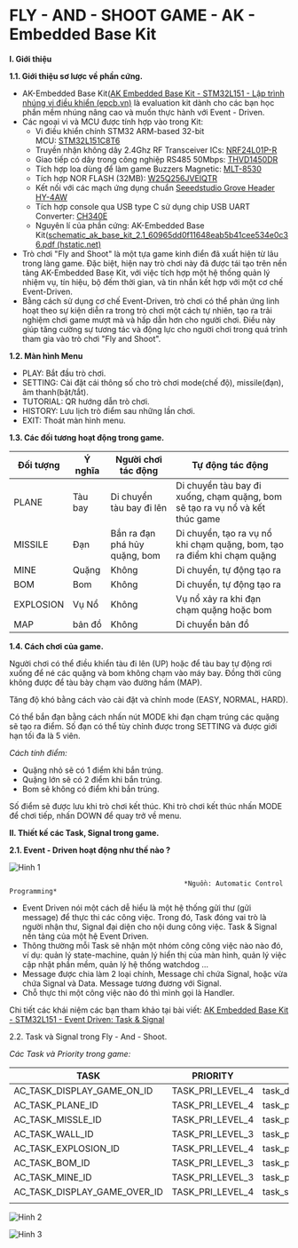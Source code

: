 # FLY - AND - SHOOT GAME - AK - Embedded Base Kit

**I. Giới thiệu**

**1.1. Giới thiệu sơ lược về phần cứng.**

- AK-Embedded Base Kit([AK Embedded Base Kit - STM32L151 - Lập trình nhúng vi điều khiển (epcb.vn)](https://epcb.vn/products/ak-embedded-base-kit-lap-trinh-nhung-vi-dieu-khien-mcu) là  evaluation kit dành cho các bạn học phần mềm nhúng nâng cao và muốn thực hành với Event - Driven.
- Các ngoại vi và MCU được tính hợp vào trong Kit:
    - Vi điều khiển chính STM32 ARM-based 32-bit MCU: [STM32L151C8T6](https://www.st.com/en/microcontrollers-microprocessors/stm32l151c8.html)
    - Truyền nhận không dây 2.4Ghz RF Transceiver ICs: [NRF24L01P-R](https://www.nordicsemi.com/products/nrf24-series)
    - Giao tiếp có dây trong công nghiệp RS485 50Mbps: [THVD1450DR](https://www.ti.com/product/THVD1450/part-details/THVD1450DR)
    - Tích hợp loa dùng để làm game Buzzers Magnetic: [MLT-8530](https://www.lcsc.com/product-detail/Buzzers_Jiangsu-Huaneng-Elec-MLT-8530_C94599.html)
    - Tích hợp NOR FLASH (32MB): [W25Q256JVEIQTR](https://www.winbond.com/hq/product/code-storage-flash-memory/serial-nor-flash/index.html?__locale=en&partNo=W25Q256JV)
    - Kết nối với các mạch ứng dụng chuẩn [Seeedstudio Grove Header HY-4AW](https://wiki.seeedstudio.com/Grove_System/)
    - Tích hợp console qua USB type C sử dụng chip USB UART Converter: [CH340E](http://www.wch-ic.com/products/CH340.html)
    - Nguyên lí của phần cứng: AK-Embedded Base Kit([schematic_ak_base_kit_2.1_60965dd0f11648eab5b41cee534e0c36.pdf (hstatic.net)](https://file.hstatic.net/1000362368/file/schematic_ak_base_kit_2.1_60965dd0f11648eab5b41cee534e0c36.pdf)
- Trò chơi "Fly and Shoot" là một tựa game kinh điển đã xuất hiện từ lâu trong làng game. Đặc biệt, hiện nay trò chơi này đã được tái tạo trên nền tảng AK-Embedded Base Kit, với việc tích hợp một hệ thống quản lý nhiệm vụ, tín hiệu, bộ đếm thời gian, và tin nhắn kết hợp với một cơ chế Event-Driven.
- Bằng cách sử dụng cơ chế Event-Driven, trò chơi có thể phản ứng linh hoạt theo sự kiện diễn ra trong trò chơi một cách tự nhiên, tạo ra trải nghiệm chơi game mượt mà và hấp dẫn hơn cho người chơi. Điều này giúp tăng cường sự tương tác và động lực cho người chơi trong quá trình tham gia vào trò chơi "Fly and Shoot".

**1.2. Màn hình Menu**

- PLAY: Bắt đầu trò chơi.
- SETTING: Cài đặt cái thông số cho trò chơi mode(chế độ), missile(đạn), âm thanh(bật/tắt).
- TUTORIAL: QR hướng dẫn trò chơi.
- HISTORY: Lưu lịch trò điểm sau những lần chơi.
- EXIT: Thoát màn hình menu.

**1.3. Các đối tương hoạt động trong game.**

| Đối tượng | Ý nghĩa | Người chơi tác động | Tự động tác động |
| --- | --- | --- | --- |
| PLANE | Tàu bay | Di chuyển tàu bay đi lên  | Di chuyển tàu bay đi xuống, chạm quặng, bom sẽ tạo ra vụ nổ và kết thúc game |
| MISSILE | Đạn | Bắn ra đạn phá hủy quặng, bom | Di chuyển, tạo ra vụ nổ khi chạm quặng, bom, tạo ra điểm khi chạm quặng |
| MINE | Quặng | Không | Di chuyển, tự động tạo ra |
| BOM | Bom | Không | Di chuyển, tự động tạo ra |
| EXPLOSION | Vụ Nổ | Không | Vụ nổ xảy ra khi đạn chạm quặng hoặc bom |
| MAP | bản đồ | Không | Di chuyển bản đồ |

**1.4. Cách chơi của game.**

Người chơi có thể điều khiển tàu đi lên (UP) hoặc để tàu bay tự động rơi xuống để né các quặng và bom không chạm vào máy bay. Đồng thời cũng không được để tàu bày chạm vào đường hầm (MAP). 

Tăng độ khó bằng cách vào cài đặt và chỉnh mode (EASY, NORMAL, HARD).

Có thể bắn đạn bằng cách nhấn nút MODE khi đạn chạm trúng các quặng sẽ tạo ra điểm. Số đạn có thể tùy chỉnh được trong SETTING và được giới hạn tối đa là 5 viên.

*Cách tính điểm:*

- Quặng nhỏ sẽ có 1 điểm khi bắn trúng.
- Quặng lớn sẽ có 2 điểm khi bắn trúng.
- Bom sẽ không có điểm khi bắn trúng.

Số điểm sẽ được lưu khi trò chơi kết thúc. Khi trò chơi kết thúc nhấn MODE để chơi tiếp, nhấn DOWN để quay trở về menu.

**II. Thiết kế các Task, Signal trong game.**

**2.1. Event - Driven hoạt động như thế nào ?**

![Hinh 1](https://github.com/DoVanTuan2805/_fly-and-shoot-game.git/resource/images/hinh1.png)

                                                *Nguồn: Automatic Control Programming*

- Event Driven nói một cách dễ hiểu là một hệ thống gửi thư (gửi message) để thực thi các công việc. Trong đó, Task đóng vai trò là người nhận thư, Signal đại diện cho nội dung công việc. Task & Signal nền tảng của một hệ Event Driven.
- Thông thường mỗi Task sẽ nhận một nhóm công công việc nào nào đó, ví dụ: quản lý state-machine, quản lý hiển thị của màn hình, quản lý việc cập nhật phần mềm, quản lý hệ thống watchdog ...
- Message được chia làm 2 loại chính, Message chỉ chứa Signal, hoặc vừa chứa Signal và Data. Message tương đương với Signal.
- Chỗ thực thi một công việc nào đó thì mình gọi là Handler.

Chi tiết các khái niệm các bạn tham khảo tại bài viết: [AK Embedded Base Kit - STM32L151 - Event Driven: Task & Signal](https://epcb.vn/blogs/ak-embedded-software/ak-embedded-base-kit-stm32l151-event-driven-task-signal)  

2.2. Task và Signal trong Fly - And - Shoot.

*Các Task và Priority trong game:*

| TASK | PRIORITY | HANDLER |
| --- | --- | --- |
| AC_TASK_DISPLAY_GAME_ON_ID | TASK_PRI_LEVEL_4	 | task_dispalay_game_on_handle |
| AC_TASK_PLANE_ID | TASK_PRI_LEVEL_4	 | task_prc_plane_hanle		 |
| AC_TASK_MISSLE_ID			 | TASK_PRI_LEVEL_4	 | task_prc_missle_handle		 |
| AC_TASK_WALL_ID			 | TASK_PRI_LEVEL_3 | task_prc_wall_handle		 |
| AC_TASK_EXPLOSION_ID | TASK_PRI_LEVEL_4	 | task_prc_explosion_handle	 |
| AC_TASK_BOM_ID				 | TASK_PRI_LEVEL_3 | task_prc_bom_handle			 |
| AC_TASK_MINE_ID			 | TASK_PRI_LEVEL_3 | task_prc_mine_handle		 |
| AC_TASK_DISPLAY_GAME_OVER_ID | TASK_PRI_LEVEL_4	 | task_scr_game_over_handle	 |
|  |  |  |

![Hinh 2](https://github.com/DoVanTuan2805/_fly-and-shoot-game.git/resource/images/hinh2.png)

![Hinh 3](https://github.com/DoVanTuan2805/_fly-and-shoot-game.git/resource/imageshinh2.png)